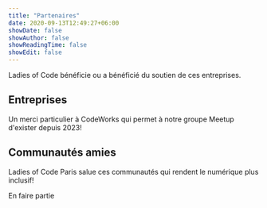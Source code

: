 ```yaml
---
title: "Partenaires"
date: 2020-09-13T12:49:27+06:00
showDate: false
showAuthor: false
showReadingTime: false
showEdit: false
---
```


Ladies of Code bénéficie ou a bénéficié du soutien de ces entreprises.


## Entreprises

Un merci particulier à CodeWorks qui permet à notre groupe Meetup d'exister depuis 2023!


## Communautés amies

Ladies of Code Paris salue ces communautés qui rendent le numérique plus inclusif!


En faire partie
